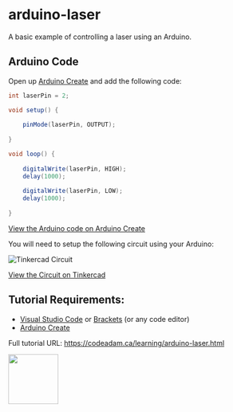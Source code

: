 # arduino-laser

A basic example of controlling a laser using an Arduino.

## Arduino Code

Open up [Arduino Create](https://create.arduino.cc/editor/) and add the following code:

```csharp
int laserPin = 2;

void setup() {
  
	pinMode(laserPin, OUTPUT);
	
}

void loop() {
  
	digitalWrite(laserPin, HIGH);
	delay(1000);
	
	digitalWrite(laserPin, LOW);
	delay(1000); 
	
}
```

[View the Arduino code on Arduino Create](https://create.arduino.cc/editor/professoradam/bd120ce7-2329-44db-a472-d7aa5f767a20/preview)

You will need to setup the following circuit using your Arduino:

![Tinkercad Circuit](https://raw.githubusercontent.com/codeadamca/arduino-laser/main/tinkercad-laser.jpg)

[View the Circuit on Tinkercad](https://www.tinkercad.com/things/4gRQcWldkm2-arduino-laser)


## Tutorial Requirements:

* [Visual Studio Code](https://code.visualstudio.com/) or [Brackets](http://brackets.io/) (or any code editor)
* [Arduino Create](https://create.arduino.cc/editor) 

Full tutorial URL: https://codeadam.ca/learning/arduino-laser.html

<a href="https://codeadam.ca">
<img src="https://codeadam.ca/images/code-block.png" width="100">
</a>


